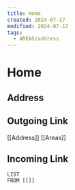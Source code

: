 ```yaml
---
title: Home
created: 2024-07-17
modified: 2024-07-17
tags:
  - AREAS/address
---
```

# Home
## Address

## Outgoing Link
[[Address]]
[[Areas]]
## Incoming Link
```dataview
LIST
FROM [[]]
```
